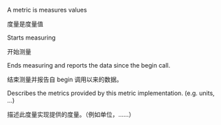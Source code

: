 A metric is measures values

度量是度量值

Starts measuring

开始测量

Ends measuring and reports the data
since the begin call.

结束测量并报告自 begin 调用以来的数据。

Describes the metrics provided by this metric implementation.
\(e.g. units, ...\)

描述此度量实现提供的度量。（例如单位，……）